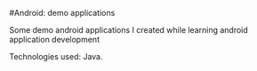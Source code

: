 #Android: demo applications

Some demo android applications I created while learning android application development

Technologies used: Java.
